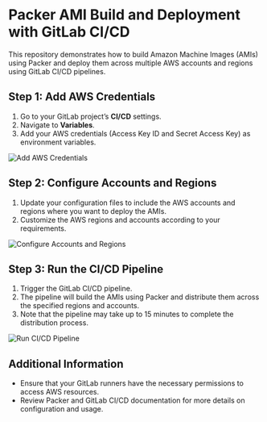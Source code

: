 # Packer AMI Build and Deployment with GitLab CI/CD

This repository demonstrates how to build Amazon Machine Images (AMIs) using Packer and deploy them across multiple AWS accounts and regions using GitLab CI/CD pipelines.

## Step 1: Add AWS Credentials

1. Go to your GitLab project’s **CI/CD** settings.
2. Navigate to **Variables**.
3. Add your AWS credentials (Access Key ID and Secret Access Key) as environment variables.

![Add AWS Credentials](./doc)

## Step 2: Configure Accounts and Regions

1. Update your configuration files to include the AWS accounts and regions where you want to deploy the AMIs.
2. Customize the AWS regions and accounts according to your requirements.

![Configure Accounts and Regions](./doc2)

## Step 3: Run the CI/CD Pipeline

1. Trigger the GitLab CI/CD pipeline.
2. The pipeline will build the AMIs using Packer and distribute them across the specified regions and accounts.
3. Note that the pipeline may take up to 15 minutes to complete the distribution process.

![Run CI/CD Pipeline](./doc3)

## Additional Information

- Ensure that your GitLab runners have the necessary permissions to access AWS resources.
- Review Packer and GitLab CI/CD documentation for more details on configuration and usage.
